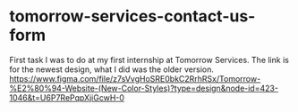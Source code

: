 # tomorrow-services-contact-us-form
First task I was to do at my first internship at Tomorrow Services.
The link is for the newest design, what I did was the older version.
https://www.figma.com/file/z7sVvgHoSRE0bkC2RrhRSx/Tomorrow-%E2%80%94-Website-(New-Color-Styles)?type=design&node-id=423-1046&t=U6P7RePqpXjiGcwH-0
